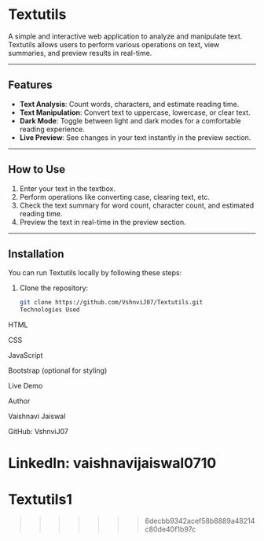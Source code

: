 
# Textutils

A simple and interactive web application to analyze and manipulate text. Textutils allows users to perform various operations on text, view summaries, and preview results in real-time.

---

## Features

- **Text Analysis**: Count words, characters, and estimate reading time.
- **Text Manipulation**: Convert text to uppercase, lowercase, or clear text.
- **Dark Mode**: Toggle between light and dark modes for a comfortable reading experience.
- **Live Preview**: See changes in your text instantly in the preview section.

---



## How to Use

1. Enter your text in the textbox.
2. Perform operations like converting case, clearing text, etc.
3. Check the text summary for word count, character count, and estimated reading time.
4. Preview the text in real-time in the preview section.

---

## Installation

You can run Textutils locally by following these steps:

1. Clone the repository:  
   ```bash
   git clone https://github.com/VshnviJ07/Textutils.git
   Technologies Used

HTML

CSS

JavaScript

Bootstrap (optional for styling)

Live Demo



Author

Vaishnavi Jaiswal

GitHub: VshnviJ07

LinkedIn: vaishnavijaiswal0710
=======
# Textutils1
>>>>>>> 6decbb9342acef58b8889a48214c80de40f1b97c
